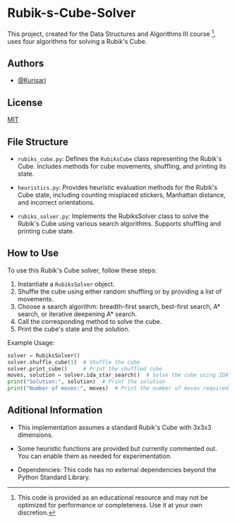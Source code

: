 # Rubik-s-Cube-Solver

This project, created for the Data Structures and Algorithms III course [^Disclaimer], uses four algorithms for solving a Rubik's Cube.

## Authors

- [@Kurisari](https://www.github.com/kurisari)

## License

[MIT](https://choosealicense.com/licenses/mit/)

## File Structure

- `rubiks_cube.py`: Defines the `RubiksCube` class representing the Rubik's Cube. Includes methods for cube movements, shuffling, and printing its state.

- `heuristics.py`: Provides heuristic evaluation methods for the Rubik's Cube state, including counting misplaced stickers, Manhattan distance, and incorrect orientations.

- `rubiks_solver.py`: Implements the RubiksSolver class to solve the Rubik's Cube using various search algorithms. Supports shuffling and printing cube state.

## How to Use

To use this Rubik's Cube solver, follow these steps:

1. Instantiate a `RubiksSolver` object.
2. Shuffle the cube using either random shuffling or by providing a list of movements.
3. Choose a search algorithm: breadth-first search, best-first search, A* search, or iterative deepening A* search.
4. Call the corresponding method to solve the cube.
5. Print the cube's state and the solution.

Example Usage:

```python
solver = RubiksSolver()
solver.shuffle_cube(1)  # Shuffle the cube
solver.print_cube()     # Print the shuffled cube
moves, solution = solver.ida_star_search()  # Solve the cube using IDA* search
print("Solution:", solution)  # Print the solution
print("Number of moves:", moves)  # Print the number of moves required to solve
```

## Aditional Information

- This implementation assumes a standard Rubik's Cube with 3x3x3 dimensions.

- Some heuristic functions are provided but currently commented out. You can enable them as needed for experimentation.

- Dependencies: This code has no external dependencies beyond the Python Standard Library.

[^Disclaimer]: This code is provided as an educational resource and may not be optimized for performance or completeness. Use it at your own discretion.